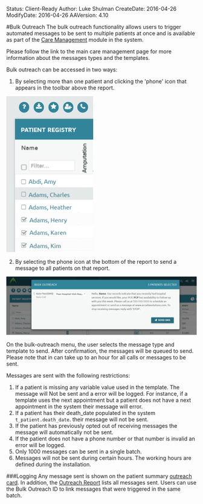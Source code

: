 Status: Client-Ready
Author: Luke Shulman
CreateDate: 2016-04-26
ModifyDate: 2016-04-26
AAVersion: 4.10

#Bulk Outreach
The bulk outreach functionality allows users to trigger automated messages to be sent to multiple patients at once and is available as part of the [Care Management](./Care-Management.md) module in the system. 

Please follow the link to the main care management page for more information about the messages types and the templates. 

Bulk outreach can be accessed in two ways:

1. By selecting more than one patient and clicking the 'phone' icon that appears in the toolbar above the report.



![BulkSelect](../img/BulkSelect.png)



2. By selecting the phone icon at the bottom of the report to send a message to all patients on that report. 


![BUlk Outreach](../img/BulkOutreach-Actual.png)

On the bulk-outreach menu, the user selects the message type and template to send. After confirmation, the messages will be queued to send. Please note that in can take up to an hour for all calls or messages to be sent. 

Messages are sent with the following restrictions:

1. If a patient is missing any variable value used in the template. The message will Not be sent and a error will be logged. For instance, if a template uses the next appointment but a patient does not have a next appointment in the system their message will error. 
2. If a patient has their death_date populated in the system `t_patient.death_date`. their message will not be sent.
3. If the patient has previously opted out of receiving messages the message will automatically not be sent. 
4. If the patient does not have a phone number or that number is invalid an error will be logged. 
5. Only 1000 messages can be sent in a single batch. 
6. Messages will not be sent during certain hours. The working hours are defined during the installation. 


###Logging
Any message sent is shown on the patient summary [outreach card](../reports/Patient-Summary.md). In addition, the [Outreach Report](../reports/Outreach-Report.md) lists all messages sent. Users can use the Bulk Outreach ID to link messages that were triggered in the same batch. 

